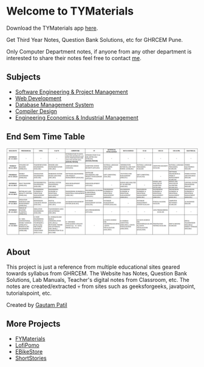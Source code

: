 # Welcome to TYMaterials

Download the TYMaterials app [here](https://bzbf.short.gy/TYMaterials).

Get Third Year Notes, Question Bank Solutions, etc for GHRCEM Pune. 

Only Computer Department notes, if anyone from any other department is interested to share their notes feel free to contact [me](mailto:gautam.patil.cs@ghrcem.raisoni.net).

## Subjects

- [Software Engineering & Project Management](sepm/index.md)
- [Web Development](WD/index.md)
- [Database Management System](dbms/index.md)
- [Compiler Design](cd/index.md)
- [Engineering Economics & Industrial Management](eeim/index.md)

## End Sem Time Table

![Sem Time Table](./time-table.png)

## About

This project is just a reference from multiple educational sites geared towards syllabus from GHRCEM.
The Website has Notes, Question Bank Solutions, Lab Manuals, Teacher's digital notes from Classroom, etc. The notes are created/extracted :skull: from sites such as geeksforgeeks, javatpoint, tutorialspoint, etc.

Created by [Gautam Patil](https://gautampatil.tech)

## More Projects

- [FYMaterials](https://fymaterials.live)
- [LofiPomo](https://lofipomo.gautampatil11.repl.co)
- [EBikeStore](https://ebikestore.gautampatil.tech)
- [ShortStories](https://short-stories-webapp.vercel.app/)
